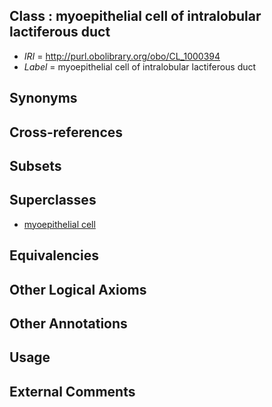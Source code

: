 
## Class : myoepithelial cell of intralobular lactiferous duct

 * *IRI* = http://purl.obolibrary.org/obo/CL_1000394
 * *Label* = myoepithelial cell of intralobular lactiferous duct

## Synonyms


## Cross-references


## Subsets


## Superclasses

 * [myoepithelial cell](../../CL/85/CL_0000185.md)

## Equivalencies


## Other Logical Axioms


## Other Annotations


## Usage


## External Comments

